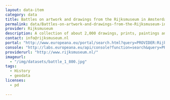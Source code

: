 ```yaml
---
layout: data-item
category: data
title: Battles on artwork and drawings from the Rijksmuseum in Amsterdam
permalink: data/Battles-on-artwork-and-drawings-from-the-Rijksmuseum-in-the-Netherlands
provider: Rijksmuseum
description: A collection of about 2,000 drawings, prints, paintings and other artworks of battles across Europe through the centuries.
contact: info@rijksmuseum.nl
portal: "http://www.europeana.eu/portal/search.html?query=PROVIDER:Rijksmuseum&qf=slag" 
console: "http://labs.europeana.eu/api/console?function=search&query=PROVIDER:Rijksmuseum&qf=slag"
providerurl: "http://www.rijksmuseum.nl/"
imageurl: 
  - "/img/datasets/battle_1_800.jpg"
tags:
  - History
  - geodata
licenses:
  - pd
      
---
```

